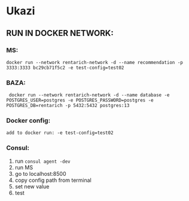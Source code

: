# Ukazi

## RUN IN DOCKER NETWORK:
### MS: 
```docker run --network rentarich-network -d --name recommendation -p 3333:3333 bc29cb71f5c2 -e test-config=test02```

### BAZA: 
``` docker run --network rentarich-network -d --name database -e POSTGRES_USER=postgres -e POSTGRES_PASSWORD=postgres -e POSTGRES_DB=rentarich -p 5432:5432 postgres:13```

### Docker config:
```add to docker run: -e test-config=test02```

### Consul:
1. run ```consul agent -dev```
2. run MS
3. go to localhost:8500
4. copy config path from terminal
5. set new value
6. test

